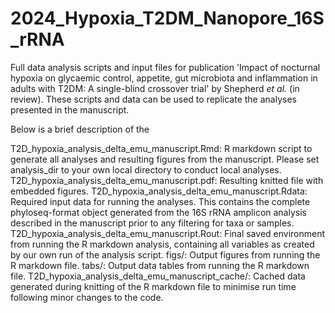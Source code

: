 # 2024_Hypoxia_T2DM_Nanopore_16S_rRNA
Full data analysis scripts and input files for publication 'Impact of nocturnal hypoxia on glycaemic control, appetite, gut microbiota and inflammation in adults with T2DM: A single-blind crossover trial' by Shepherd _et al._ (in review). These scripts and data can be used to replicate the analyses presented in the manuscript.

Below is a brief description of the 

T2D_hypoxia_analysis_delta_emu_manuscript.Rmd: R markdown script to generate all analyses and resulting figures from the manuscript. Please set analysis_dir to your own local directory to conduct local analyses.
T2D_hypoxia_analysis_delta_emu_manuscript.pdf: Resulting knitted file with embedded figures.
T2D_hypoxia_analysis_delta_emu_manuscript.Rdata: Required input data for running the analyses. This contains the complete phyloseq-format object generated from the 16S rRNA amplicon analysis described in the manuscript prior to any filtering for taxa or samples.
T2D_hypoxia_analysis_delta_emu_manuscript.Rout: Final saved environment from running the R markdown analysis, containing all variables as created by our own run of the analysis script. 
figs/: Output figures from running the R markdown file.
tabs/: Output data tables from running the R markdown file.
T2D_hypoxia_analysis_delta_emu_manuscript_cache/: Cached data generated during knitting of the R markdown file to minimise run time following minor changes to the code.
